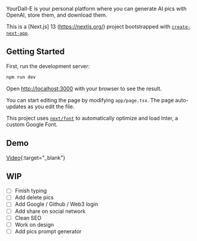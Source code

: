 YourDall-E is your personal platform where you can generate AI pics with OpenAI, store them, and download them.

This is a [Next.js] 13 (https://nextjs.org/) project bootstrapped with [`create-next-app`](https://github.com/vercel/next.js/tree/canary/packages/create-next-app).

## Getting Started

First, run the development server:

```bash
npm run dev
```

Open [http://localhost:3000](http://localhost:3000) with your browser to see the result.

You can start editing the page by modifying `app/page.tsx`. The page auto-updates as you edit the file.

This project uses [`next/font`](https://nextjs.org/docs/basic-features/font-optimization) to automatically optimize and load Inter, a custom Google Font.

## Demo

[Video](https://www.loom.com/share/2c8151b7ade54b958f21fe9c8b731de1?sid=d7c11b0f-0fb3-48df-af03-92f4a093614d){:target="_blank"}


## WIP 

 - [ ] Finish typing
 - [ ] Add delete pics
 - [ ] Add Google / Github / Web3 login
 - [ ] Add share on social network
 - [ ] Clean SEO
 - [ ] Work on design
 - [ ] Add pics prompt generator
